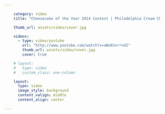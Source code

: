 ```yaml
---

    category: video
    title: "Cheesecake of the Year 2014 Contest | Philadelphia Cream Cheese"

    thumb_url: assets/video/cover.jpg

    videos:
      - type: video/youtube
        url: "http://www.youtube.com/watch?v=aBe0JvrrvUI"
        thumb_url: assets/video/cover.jpg
        cover: true

    # layout:
    #   type: video
    #   custom_class: one-column

    layout:
      type: video
      image_style: background
      content_valign: middle
      content_align: center

---
```

